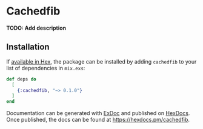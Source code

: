 # Cachedfib

**TODO: Add description**

## Installation

If [available in Hex](https://hex.pm/docs/publish), the package can be installed
by adding `cachedfib` to your list of dependencies in `mix.exs`:

```elixir
def deps do
  [
    {:cachedfib, "~> 0.1.0"}
  ]
end
```

Documentation can be generated with [ExDoc](https://github.com/elixir-lang/ex_doc)
and published on [HexDocs](https://hexdocs.pm). Once published, the docs can
be found at <https://hexdocs.pm/cachedfib>.

